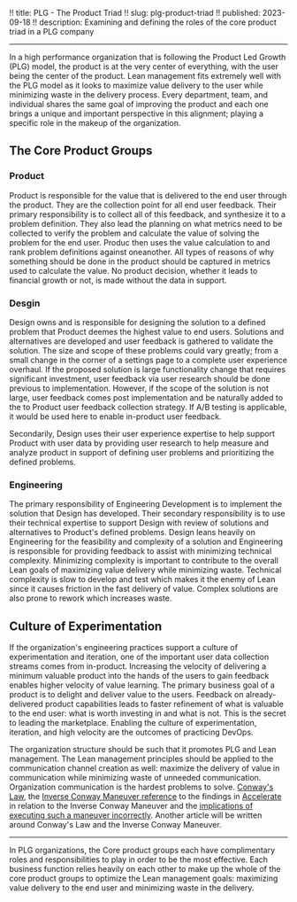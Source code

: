 !! title: PLG - The Product Triad
!! slug: plg-product-triad
!! published: 2023-09-18
!! description: Examining and defining the roles of the core product triad in a PLG company

---

In a high performance organization that is following the Product Led Growth (PLG) model, the product is at the very
center of everything, with the user being the center of the product. Lean management fits extremely well with the PLG
model as it looks to maximize value delivery to the user while minimizing waste in the delivery process. Every
department, team, and individual shares the same goal of improving the product and each one brings a unique and
important perspective in this alignment; playing a specific role in the makeup of the organization.


## The Core Product Groups
### Product

Product is responsible for the value that is delivered to the end user through the product. They are the collection
point for all end user feedback. Their primary responsibility is to collect all of this feedback, and synthesize it to a
problem definition. They also lead the planning on what metrics need to be collected to verify the problem and calculate
the value of solving the problem for the end user. Produc then uses the value calculation to and rank problem
definitions against oneanother. All types of reasons of why something should be done in the product should be captured
in metrics used to calculate the value. No product decision, whether it leads to financial growth or not, is made
without the data in support.


### Desgin

Design owns and is responsible for designing the solution to a defined problem that Product deemes the highest value to
end users. Solutions and alternatives are developed and user feedback is gathered to validate the solution. The size and
scope of these problems could vary greatly; from a small change in the corner of a settings page to a complete user
experience overhaul. If the proposed solution is large functionality change that requires significant investment, user
feedback via user research should be done previous to implementation. However, if the scope of the solution is not
large, user feedback comes post implementation and be naturally added to the to Product user feedback collection
strategy. If A/B testing is applicable, it would be used here to enable in-product user feedback. 

Secondarily, Design uses their user experience expertise to help support Product with user data by providing user
research to help measure and analyze product in support of defining user problems and prioritizing the defined problems. 


### Engineering

The primary responsibility of Engineering Development is to implement the solution that Design has developed. Their
secondary responsibility is to use their technical expertise to support Design with review of solutions and alternatives
to Product's defined problems. Design leans heavily on Engineering for the feasibility and complexity of a solution and
Engineering is responsible for providing feedback to assist with minimizing technical complexity. Minimizing complexity
is important to contribute to the overall Lean goals of maximizing value delivery while minimizing waste. Technical
complexity is slow to develop and test which makes it the enemy of Lean since it causes friction in the fast delivery of
value. Complex solutions are also prone to rework which increases waste. 


## Culture of Experimentation

If the organization's engineering practices support a culture of experimentation and iteration, one of the important
user data collection streams comes from in-product. Increasing the velocity of delivering a minimum valuable product
into the hands of the users to gain feedback enables higher velocity of value learning. The primary business goal of a
product is to delight and deliver value to the users. Feedback on already-delivered product capabilities leads to faster
refinement of what is valuable to the end user: what is worth investing in and what is not. This is the secret to
leading the marketplace. Enabling the culture of experimentation, iteration, and high velocity are the outcomes of
practicing DevOps.

The organization structure should be such that it promotes PLG and Lean management. The Lean management principles
should be applied to the communication channel creation as well: maximize the delivery of value in communication while
minimizing waste of unneeded communication. Organization communication is the hardest problems to solve. [Conway's
Law](https://www.melconway.com/Home/Committees_Paper.html), the [Inverse Conway Maneuver
reference](https://yoan-thirion.gitbook.io/knowledge-base/xtrem-reading/resources/book-notes/team-topologies#conways-law)
to the findings in [Accelerate](https://www.oreilly.com/library/view/accelerate/9781457191435/) in relation to the
Inverse Conway Maneuver and the [implications of executing such a
maneuver incorrectly](https://medium.com/@Cyrdup/icm-1-say-no-to-the-inverse-conway-maneuver-6672ba2373cb). Another
article will be written around Conway's Law and the Inverse Conway Maneuver.


---

In PLG organizations, the Core product groups each have complimentary roles and responsibilities to play in order to
be the most effective. Each business function relies heavily on each other to make up the whole of the core product 
groups to optimize the Lean management goals: maximizing value delivery to the end user and minimizing waste in the
delivery.
